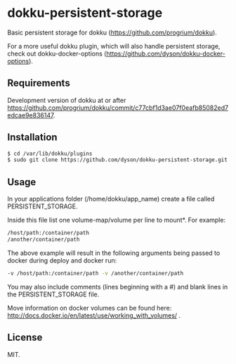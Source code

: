 dokku-persistent-storage
========================

Basic persistent storage for dokku (https://github.com/progrium/dokku).

For a more useful dokku plugin, which will also handle persistent storage, check out dokku-docker-options (https://github.com/dyson/dokku-docker-options).

Requirements
------------

Development version of dokku at or after https://github.com/progrium/dokku/commit/c77cbf1d3ae07f0eafb85082ed7edcae9e836147.

Installation
------------

```bash
$ cd /var/lib/dokku/plugins
$ sudo git clone https://github.com/dyson/dokku-persistent-storage.git persistent-storage
````

Usage
-----

In your applications folder (/home/dokku/app_name) create a file called PERSISTENT_STORAGE.

Inside this file list one volume-map/volume per line to mount*. For example:

```bash
/host/path:/container/path
/another/container/path
```

The above example will result in the following arguments being passed to docker during deploy and docker run:

```bash
-v /host/path:/container/path -v /another/container/path
```

You may also include comments (lines beginning with a #) and blank lines in the PERSISTENT_STORAGE file.

Move information on docker volumes can be found here: http://docs.docker.io/en/latest/use/working_with_volumes/ .

License
-------

MIT.
